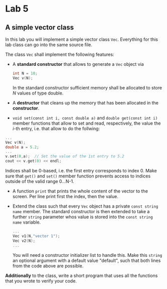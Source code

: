 # Lab 5

A simple vector class
---

In this lab you will implement a simple vector class `Vec`.
Everything for this lab class can go into the same source file.

The class `Vec` shall implement the following features:
* A **standard constructor** that allows to generate a `Vec` object
  via

  ```c++
  int N = 10;
  Vec v(N);
  ```

  In the standard constructor sufficient memory shall be allocated
  to store *N* values of type double.

* A **destructor** that cleans up the memory that has been
  allocated in the **constructor**.

* `void set(const int i, const double a)` and `double get(const int i)` member functions that allow to set and read, respectively, the value the *i*-th entry, i.e. that allow to do
the follwing:
```c++
...
Vec v(N);
double a = 5.2;
...
v.set(0,a);  // Set the value of the 1st entry to 5.2
cout << v.get(0) << endl;
```
Indices shall be 0-based, i.e. the first entry corresponds to index 0.
Make sure that ```get()``` and ```set()```
 member function prevents access to indices
outside of the valid range 0...N-1.

* A function `print` that prints the whole content of the
  vector to the screen. Per line print first the index, then the value.

* Extend the class such that every `Vec` object has a private
  `const string name` member. The standard constructor is then extended
  to take a further `string` parameter whos value is stored into the
  `const string name` variable.
  ```c++
  ...
  Vec v1(N,"vector 1");
  Vec v2(N);
  ...
  ```
  You will need a constructor initializer list to handle this.
  Make this `string` an optional argument with a default value "default",
  such that both lines from the code above are possible.

**Additionally** to the class, write a short program that uses all the functions that you wrote to verify your code.

